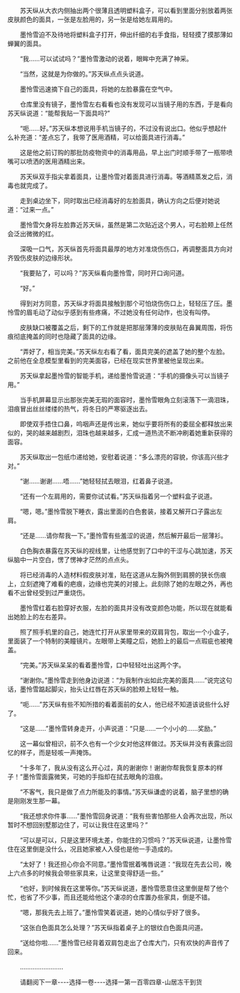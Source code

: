 <div class="read-content j_readContent" id="">
                <p>　　苏天纵从大衣内侧抽出两个很薄且透明塑料盒子，可以看到里面分别放着两张皮肤颜色的面具，一张是左脸用的，另一张是给她左肩用的。<p>　　墨怜雪迫不及待地将塑料盒子打开，伸出纤细的右手食指，轻轻摸了摸那薄如蝉翼的面具。<p>　　“我……可以试试吗？”墨怜雪激动的说着，眼眸中充满了神采。<p>　　“当然，这就是为你做的。”苏天纵点点头说道。<p>　　墨怜雪迅速摘下自己的面具，将她的左脸暴露在空气中。<p>　　仓库里没有镜子，墨怜雪左右看看也没有发现可以当镜子用的东西，于是看向苏天纵说道：“能帮我贴一下面具吗?”<p>　　“呃……好。”苏天纵本想说用手机当镜子的，不过没有说出口。他似乎想起什么补充道：“差点忘了，我带了医用酒精，可以给面具进行消毒。”<p>　　这是他之前订购的那批防疫物资中的消毒用品，早上出门时顺手带了一瓶带喷嘴可以喷洒的医用酒精出来。<p>　　苏天纵双手指尖拿着面具，让墨怜雪对着面具进行消毒。等酒精蒸发之后，消毒也就完成了。<p>　　走到桌边坐下，同时取出已经消毒好的左脸面具，确认方向之后便对她说道：“过来一点。”<p>　　墨怜雪欠身将左脸靠近苏天纵，虽然是第二次贴近这个男人，可右脸颊上任然会泛出微微的红。<p>　　深吸一口气，苏天纵首先将面具最厚的地方对准烧伤伤口，再调整面具方向对齐毁伤皮肤的边缘形状。<p>　　“我要贴了，可以吗？”苏天纵看向墨怜雪，同时开口询问道。<p>　　“好。”<p>　　得到对方同意，苏天纵才将面具接触到那个可怕烧伤伤口上，轻轻压了压。墨怜雪的眉毛动了动似乎感到有些疼痛，不过她没有任何动作，也没有叫停。<p>　　皮肤缺口被覆盖之后，剩下的工作就是把那层薄薄的皮肤贴在鼻翼周围，将伤痕彻底掩盖的同时也隐藏了面具的边缘。<p>　　“弄好了，相当完美。”苏天纵左右看了看，面具完美的遮盖了她的整个左脸。之前他在全息模型里看到的完美面容，已经在现实世界里被他呈现出来。<p>　　苏天纵拿起墨怜雪的智能手机，递给墨怜雪说道：“手机的摄像头可以当镜子用。”<p>　　当手机屏幕显示出那张完美无瑕的面容时，墨怜雪眼角立刻滚落下一滴泪珠，泪痕冒出丝丝缕缕的热气，将冬日的严寒驱逐出去。<p>　　即使双手捂住口鼻，呜咽声还是传出来，她似乎要将所有的委屈全都释放出来似的，哭的越来越剧烈，泪珠也越来越多，汇成一道热流不断冲刷着她重新获得的面容。<p>　　苏天纵取出一包纸巾递给她，安慰着说道：“多么漂亮的容貌，你该高兴些才对。”<p>　　“谢……谢谢……唔……”她轻轻拭去眼泪，红着鼻子说道。<p>　　“还有一个左肩用的，需要你试试看。”苏天纵指着另一个塑料盒子说道。<p>　　“嗯，嗯。”墨怜雪脱下睡衣，露出里面的白色套装，接着又解开口子露出左肩。<p>　　“还是……请你帮我一下。”墨怜雪有些羞涩的说道，然后解开最后一层薄衫。<p>　　白色胸衣暴露在苏天纵的视线里，让他感觉到了口中的干涩与心跳加速，苏天纵脑中一片空白，愣了愣神才茫然的点点头。<p>　　将已经消毒的人造材料假皮肤对准，贴在这道从左胸外侧到肩膀的狭长伤痕上，立刻遮掩了难看的疤痕，边缘也完美的对接上。此刻除了她的左眼之外，再也看不出曾经受到过严重烧伤。<p>　　墨怜雪红着右脸穿好衣服，左脸的面具并没有改变颜色功能，所以现在就能看出她脸上的左右差异。<p>　　照了照手机里的自己，她连忙打开从家里带来的双肩背包，取出一个小盒子，里面装了一个特制的美瞳镜片。左眼带上美瞳之后，她脸上的最后一点瑕疵也被掩盖。<p>　　“完美。”苏天纵呆呆的看着墨怜雪，口中轻轻吐出这两个字。<p>　　“谢谢你。”墨怜雪走到他身边说道：“为我制作出如此完美的面具……”说完这句话，墨怜雪踮起脚尖，抬头让红唇在苏天纵的脸颊上轻轻一触。<p>　　“呃……”苏天纵有些不知所措的看着面前的女人，他已经不知道该说些什么好了。<p>　　“这是……”墨怜雪转身走开，小声说道：“只是……一个小小的……奖励。”<p>　　这一幕似曾相识，前不久也有一个少女对他这样做过。苏天纵并没有表露出回忆的样子，而是轻咳一声掩饰。<p>　　“十多年了，我从没有这么开心过，真的谢谢你！谢谢你帮我恢复原本的样子！”墨怜雪面露微笑，可她的手指却在拭去眼角的泪痕。<p>　　“不客气，我只是做了点力所能及的事情。”苏天纵谦虚的说着，脑子里想的确是刚刚发生那一幕。<p>　　“我还想求你件事……”墨怜雪回身说道：“我有些害怕那些人会再次出现，所以暂时不想回别墅那边住了，可以让我住在这里吗？”<p>　　“可以是可以，只是这里环境太差，你能住的习惯吗？”苏天纵说道，让墨怜雪住在这里倒是没什么，况且她家被人入侵也是他一手造成的。<p>　　“太好了！我还担心你会不同意。”墨怜雪抿着嘴唇说道：“我现在先去公司，晚上六点多的时候我会带些家具来，让这里变得舒适一些。”<p>　　“也好，到时候我在这里等你。”苏天纵说道，墨怜雪愿意住这里倒是帮了他个忙，也省了不少事，而且还能给他这个凄凉的仓库置办些家具，倒是不错。<p>　　“嗯，那我先去上班了。”墨怜雪笑着说道，她的心情似乎好了很多。<p>　　“这张白色面具怎么处理？”苏天纵指着桌子上的银纹白色面具问道。<p>　　“送给你啦……”墨怜雪已经背着双肩包走出了仓库大门，只有欢快的声音传了回来。<p>　　……………………<p>　　请翻阅下一章----选择一卷----选择一第一百零四章-山居冻干到货<p> 
            </div>
